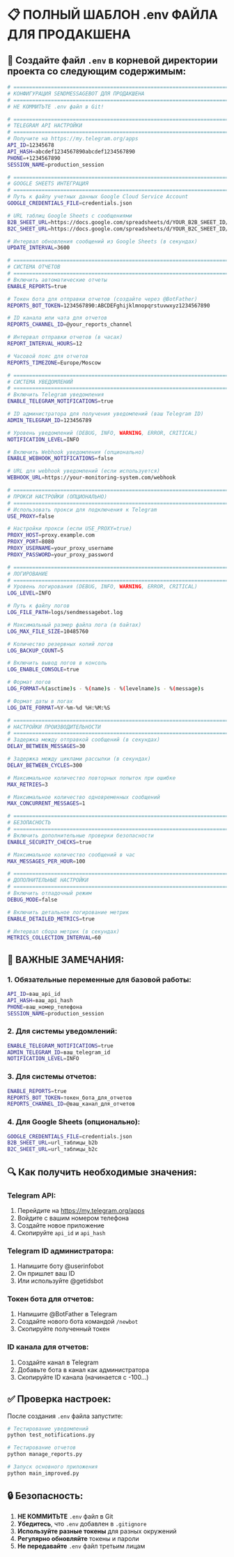 # 📋 ПОЛНЫЙ ШАБЛОН .env ФАЙЛА ДЛЯ ПРОДАКШЕНА

## 🔧 Создайте файл `.env` в корневой директории проекта со следующим содержимым:

```bash
# =============================================================================
# КОНФИГУРАЦИЯ SENDMESSAGEBOT ДЛЯ ПРОДАКШЕНА
# =============================================================================
# НЕ КОММИТЬТЕ .env файл в Git!

# =============================================================================
# TELEGRAM API НАСТРОЙКИ
# =============================================================================
# Получите на https://my.telegram.org/apps
API_ID=12345678
API_HASH=abcdef1234567890abcdef1234567890
PHONE=+1234567890
SESSION_NAME=production_session

# =============================================================================
# GOOGLE SHEETS ИНТЕГРАЦИЯ
# =============================================================================
# Путь к файлу учетных данных Google Cloud Service Account
GOOGLE_CREDENTIALS_FILE=credentials.json

# URL таблиц Google Sheets с сообщениями
B2B_SHEET_URL=https://docs.google.com/spreadsheets/d/YOUR_B2B_SHEET_ID/edit
B2C_SHEET_URL=https://docs.google.com/spreadsheets/d/YOUR_B2C_SHEET_ID/edit

# Интервал обновления сообщений из Google Sheets (в секундах)
UPDATE_INTERVAL=3600

# =============================================================================
# СИСТЕМА ОТЧЕТОВ
# =============================================================================
# Включить автоматические отчеты
ENABLE_REPORTS=true

# Токен бота для отправки отчетов (создайте через @BotFather)
REPORTS_BOT_TOKEN=1234567890:ABCDEFghijklmnopqrstuvwxyz1234567890

# ID канала или чата для отчетов
REPORTS_CHANNEL_ID=@your_reports_channel

# Интервал отправки отчетов (в часах)
REPORT_INTERVAL_HOURS=12

# Часовой пояс для отчетов
REPORTS_TIMEZONE=Europe/Moscow

# =============================================================================
# СИСТЕМА УВЕДОМЛЕНИЙ
# =============================================================================
# Включить Telegram уведомления
ENABLE_TELEGRAM_NOTIFICATIONS=true

# ID администратора для получения уведомлений (ваш Telegram ID)
ADMIN_TELEGRAM_ID=123456789

# Уровень уведомлений (DEBUG, INFO, WARNING, ERROR, CRITICAL)
NOTIFICATION_LEVEL=INFO

# Включить Webhook уведомления (опционально)
ENABLE_WEBHOOK_NOTIFICATIONS=false

# URL для webhook уведомлений (если используется)
WEBHOOK_URL=https://your-monitoring-system.com/webhook

# =============================================================================
# ПРОКСИ НАСТРОЙКИ (ОПЦИОНАЛЬНО)
# =============================================================================
# Использовать прокси для подключения к Telegram
USE_PROXY=false

# Настройки прокси (если USE_PROXY=true)
PROXY_HOST=proxy.example.com
PROXY_PORT=8080
PROXY_USERNAME=your_proxy_username
PROXY_PASSWORD=your_proxy_password

# =============================================================================
# ЛОГИРОВАНИЕ
# =============================================================================
# Уровень логирования (DEBUG, INFO, WARNING, ERROR, CRITICAL)
LOG_LEVEL=INFO

# Путь к файлу логов
LOG_FILE_PATH=logs/sendmessagebot.log

# Максимальный размер файла лога (в байтах)
LOG_MAX_FILE_SIZE=10485760

# Количество резервных копий логов
LOG_BACKUP_COUNT=5

# Включить вывод логов в консоль
LOG_ENABLE_CONSOLE=true

# Формат логов
LOG_FORMAT=%(asctime)s - %(name)s - %(levelname)s - %(message)s

# Формат даты в логах
LOG_DATE_FORMAT=%Y-%m-%d %H:%M:%S

# =============================================================================
# НАСТРОЙКИ ПРОИЗВОДИТЕЛЬНОСТИ
# =============================================================================
# Задержка между отправкой сообщений (в секундах)
DELAY_BETWEEN_MESSAGES=30

# Задержка между циклами рассылки (в секундах)
DELAY_BETWEEN_CYCLES=300

# Максимальное количество повторных попыток при ошибке
MAX_RETRIES=3

# Максимальное количество одновременных сообщений
MAX_CONCURRENT_MESSAGES=1

# =============================================================================
# БЕЗОПАСНОСТЬ
# =============================================================================
# Включить дополнительные проверки безопасности
ENABLE_SECURITY_CHECKS=true

# Максимальное количество сообщений в час
MAX_MESSAGES_PER_HOUR=100

# =============================================================================
# ДОПОЛНИТЕЛЬНЫЕ НАСТРОЙКИ
# =============================================================================
# Включить отладочный режим
DEBUG_MODE=false

# Включить детальное логирование метрик
ENABLE_DETAILED_METRICS=true

# Интервал сбора метрик (в секундах)
METRICS_COLLECTION_INTERVAL=60
```

## 🚨 **ВАЖНЫЕ ЗАМЕЧАНИЯ:**

### **1. Обязательные переменные для базовой работы:**
```bash
API_ID=ваш_api_id
API_HASH=ваш_api_hash
PHONE=ваш_номер_телефона
SESSION_NAME=production_session
```

### **2. Для системы уведомлений:**
```bash
ENABLE_TELEGRAM_NOTIFICATIONS=true
ADMIN_TELEGRAM_ID=ваш_telegram_id
NOTIFICATION_LEVEL=INFO
```

### **3. Для системы отчетов:**
```bash
ENABLE_REPORTS=true
REPORTS_BOT_TOKEN=токен_бота_для_отчетов
REPORTS_CHANNEL_ID=@ваш_канал_для_отчетов
```

### **4. Для Google Sheets (опционально):**
```bash
GOOGLE_CREDENTIALS_FILE=credentials.json
B2B_SHEET_URL=url_таблицы_b2b
B2C_SHEET_URL=url_таблицы_b2c
```

## 🔍 **Как получить необходимые значения:**

### **Telegram API:**
1. Перейдите на https://my.telegram.org/apps
2. Войдите с вашим номером телефона
3. Создайте новое приложение
4. Скопируйте `api_id` и `api_hash`

### **Telegram ID администратора:**
1. Напишите боту @userinfobot
2. Он пришлет ваш ID
3. Или используйте @getidsbot

### **Токен бота для отчетов:**
1. Напишите @BotFather в Telegram
2. Создайте нового бота командой `/newbot`
3. Скопируйте полученный токен

### **ID канала для отчетов:**
1. Создайте канал в Telegram
2. Добавьте бота в канал как администратора
3. Скопируйте ID канала (начинается с -100...)

## ✅ **Проверка настроек:**

После создания `.env` файла запустите:
```bash
# Тестирование уведомлений
python test_notifications.py

# Тестирование отчетов
python manage_reports.py

# Запуск основного приложения
python main_improved.py
```

## 🔒 **Безопасность:**

1. **НЕ КОММИТЬТЕ** `.env` файл в Git
2. **Убедитесь**, что `.env` добавлен в `.gitignore`
3. **Используйте разные токены** для разных окружений
4. **Регулярно обновляйте** токены и пароли
5. **Не передавайте** `.env` файл третьим лицам
